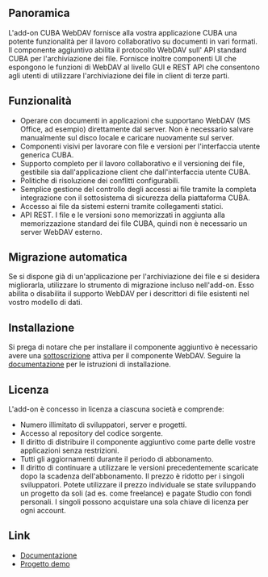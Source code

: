## Panoramica
L'add-on CUBA WebDAV fornisce alla vostra applicazione CUBA una potente funzionalità per il lavoro collaborativo su documenti in vari formati.
Il componente aggiuntivo abilita il protocollo WebDAV sull' API standard CUBA per l'archiviazione dei file. Fornisce inoltre componenti UI che espongono le funzioni di WebDAV al livello GUI e REST API che consentono agli utenti di utilizzare l'archiviazione dei file in client di terze parti.

## Funzionalità
- Operare con documenti in applicazioni che supportano WebDAV (MS Office, ad esempio) direttamente dal server. Non è necessario salvare manualmente sul disco locale e caricare nuovamente sul server.
- Componenti visivi per lavorare con file e versioni per l'interfaccia utente generica CUBA.
- Supporto completo per il lavoro collaborativo e il versioning dei file, gestibile sia dall'applicazione client che dall'interfaccia utente CUBA.
- Politiche di risoluzione dei conflitti configurabili.
- Semplice gestione del controllo degli accessi ai file tramite la completa integrazione con il sottosistema di sicurezza della piattaforma CUBA.
- Accesso ai file da sistemi esterni tramite collegamenti statici.
- API REST.
I file e le versioni sono memorizzati in aggiunta alla memorizzazione standard dei file CUBA, quindi non è necessario un server WebDAV esterno.

## Migrazione automatica
Se si dispone già di un'applicazione per l'archiviazione dei file e si desidera migliorarla, utilizzare lo strumento di migrazione incluso nell'add-on. Esso abilita o disabilita il supporto WebDAV per i descrittori di file esistenti nel vostro modello di dati.
## Installazione
Si prega di notare che per installare il componente aggiuntivo è necessario avere una [sottoscrizione](https://www.cuba-platform.com/store/#/store/studio) attiva per il componente WebDAV.
Seguire la [documentazione](https://doc.cuba-platform.com/webdav-2.4/#_installation_via_cuba_studio) per le istruzioni di installazione.

## Licenza
L'add-on è concesso in licenza a ciascuna società e comprende:
- Numero illimitato di sviluppatori, server e progetti.
- Accesso al repository del codice sorgente.
- Il diritto di distribuire il componente aggiuntivo come parte delle vostre applicazioni senza restrizioni.
- Tutti gli aggiornamenti durante il periodo di abbonamento.
- Il diritto di continuare a utilizzare le versioni precedentemente scaricate dopo la scadenza dell'abbonamento.
Il prezzo è ridotto per i singoli sviluppatori. Potete utilizzare il prezzo individuale se state sviluppando un progetto da soli (ad es. come freelance) e pagate Studio con fondi personali. I singoli possono acquistare una sola chiave di licenza per ogni account.

## Link
- [Documentazione](https://doc.cuba-platform.com/webdav-2.4)
- [Progetto demo](https://github.com/cuba-platform/webdav-demo)